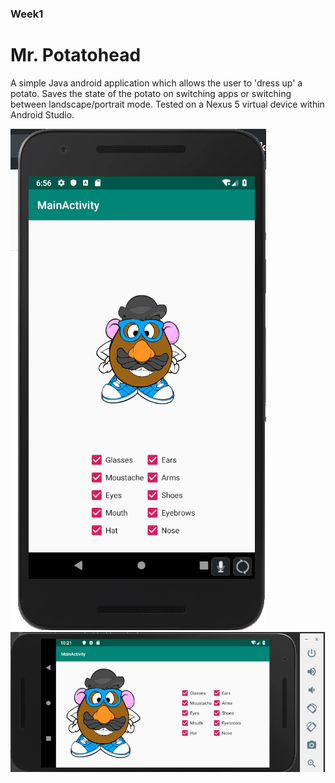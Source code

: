 ### Week1

# Mr. Potatohead

A simple Java android application which allows the user to 'dress up' a potato. Saves the state of the potato on switching apps or
switching between landscape/portrait mode. Tested on a Nexus 5 virtual device within Android Studio.

![Mr. Potato](https://github.com/feetjeex/Week1/blob/master/MrPotatoright.png)
![Landscape](https://github.com/feetjeex/Week1/blob/master/MrPotatoLandscape.png)
